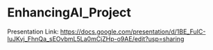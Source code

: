 # EnhancingAI_Project

Presentation Link: https://docs.google.com/presentation/d/1BE_FuIC-IuJKvj_FhnQa_sEOvbmL5La0mCjZHp-o9AE/edit?usp=sharing

